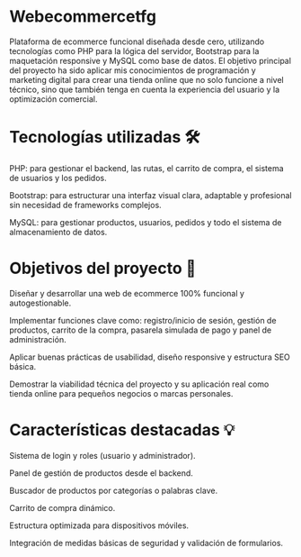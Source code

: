 # Webecommercetfg
Plataforma de ecommerce funcional diseñada desde cero, utilizando tecnologías como PHP para la lógica del servidor, Bootstrap para la maquetación responsive y MySQL como base de datos. El objetivo principal del proyecto ha sido aplicar mis conocimientos de programación y marketing digital para crear una tienda online que no solo funcione a nivel técnico, sino que también tenga en cuenta la experiencia del usuario y la optimización comercial.

<h1>Tecnologías utilizadas 🛠️</h1>

PHP: para gestionar el backend, las rutas, el carrito de compra, el sistema de usuarios y los pedidos.

Bootstrap: para estructurar una interfaz visual clara, adaptable y profesional sin necesidad de frameworks complejos.

MySQL: para gestionar productos, usuarios, pedidos y todo el sistema de almacenamiento de datos.

<h1> Objetivos del proyecto 🎯</h1>
Diseñar y desarrollar una web de ecommerce 100% funcional y autogestionable.

Implementar funciones clave como: registro/inicio de sesión, gestión de productos, carrito de la compra, pasarela simulada de pago y panel de administración.

Aplicar buenas prácticas de usabilidad, diseño responsive y estructura SEO básica.

Demostrar la viabilidad técnica del proyecto y su aplicación real como tienda online para pequeños negocios o marcas personales.

<h1> Características destacadas 💡 </h1>
Sistema de login y roles (usuario y administrador).

Panel de gestión de productos desde el backend.

Buscador de productos por categorías o palabras clave.

Carrito de compra dinámico.

Estructura optimizada para dispositivos móviles.

Integración de medidas básicas de seguridad y validación de formularios.
